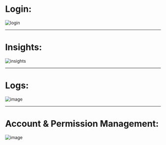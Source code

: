 # Login:
![login](https://user-images.githubusercontent.com/56306485/160013289-92f4b00a-ad6e-4288-a9ef-cef3378d0cc9.png)

---

# Insights:

![insights](https://user-images.githubusercontent.com/56306485/160014333-44036bb1-ee84-4c69-a7e2-244b4a76b377.png)

---

# Logs:

![image](https://user-images.githubusercontent.com/56306485/160014990-01bb67fa-b7dd-422f-954e-30c26a3e54fc.png)

---

# Account & Permission Management:

![image](https://user-images.githubusercontent.com/56306485/160014498-d3289faa-9d76-4352-bac8-2e32d19649b7.png)
